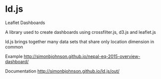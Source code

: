 # ld.js
Leaflet Dashboards

A library used to create dashboards using crossfilter.js, d3.js and leaflet.js

ld.js brings together many data sets that share only location dimension in common

Example
http://simonbjohnson.github.io/nepal-eq-2015-overview-dashboard/

Documentation
http://simonbjohnson.github.io/ld.js/out/
